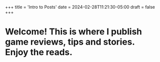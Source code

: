 +++
title = 'Intro to Posts'
date = 2024-02-28T11:21:30-05:00
draft = false
+++

# Welcome!  This is where I publish game reviews, tips and stories. Enjoy the reads.
